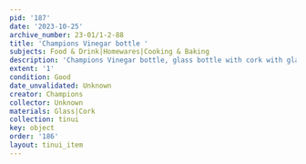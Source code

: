 ```yaml
---
pid: '187'
date: '2023-10-25'
archive_number: 23-01/1-2-88
title: 'Champions Vinegar bottle '
subjects: Food & Drink|Homewares|Cooking & Baking
description: 'Champions Vinegar bottle, glass bottle with cork with glass topper '
extent: '1'
condition: Good
date_unvalidated: Unknown
creator: Champions
collector: Unknown
materials: Glass|Cork
collection: tinui
key: object
order: '186'
layout: tinui_item
---
```

